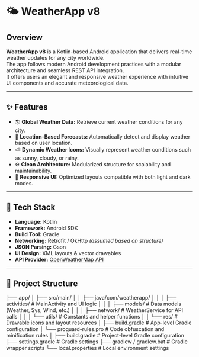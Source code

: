 # 🌤️ WeatherApp v8

## Overview
**WeatherApp v8** is a Kotlin-based Android application that delivers real-time weather updates for any city worldwide.  
The app follows modern Android development practices with a modular architecture and seamless REST API integration.  
It offers users an elegant and responsive weather experience with intuitive UI components and accurate meteorological data.

---

## ✨ Features
- 🌎 **Global Weather Data:** Retrieve current weather conditions for any city.
- 📍 **Location-Based Forecasts:** Automatically detect and display weather based on user location.
- ⛅ **Dynamic Weather Icons:** Visually represent weather conditions such as sunny, cloudy, or rainy.
- ⚙️ **Clean Architecture:** Modularized structure for scalability and maintainability.
- 🌙 **Responsive UI:** Optimized layouts compatible with both light and dark modes.

---

## 🧠 Tech Stack
- **Language:** Kotlin  
- **Framework:** Android SDK  
- **Build Tool:** Gradle  
- **Networking:** Retrofit / OkHttp *(assumed based on structure)*  
- **JSON Parsing:** Gson  
- **UI Design:** XML layouts & vector drawables  
- **API Provider:** [OpenWeatherMap API](https://openweathermap.org/api)

---

## 📁 Project Structure
├── app/
│ ├── src/main/
│ │ ├── java/com/weatherapp/
│ │ │ ├── activities/ # MainActivity and UI logic
│ │ │ ├── models/ # Data models (Weather, Sys, Wind, etc.)
│ │ │ ├── network/ # WeatherService for API calls
│ │ │ └── utils/ # Constants and helper functions
│ │ └── res/ # Drawable icons and layout resources
│ ├── build.gradle # App-level Gradle configuration
│ └── proguard-rules.pro # Code obfuscation and minification rules
│
├── build.gradle # Project-level Gradle configuration
├── settings.gradle # Gradle settings
├── gradlew / gradlew.bat # Gradle wrapper scripts
└── local.properties # Local environment settings

